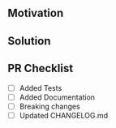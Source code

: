 <!--
Thank you for your Pull Request. Please provide a description above and review
the requirements below.

Bug fixes and new features should include tests.

Contributors guide: https://github.com/alloy-rs/core/blob/main/CONTRIBUTING.md

The contributors guide includes instructions for running rustfmt and building the
documentation.
-->

<!-- ** Please select "Allow edits from maintainers" in the PR Options ** -->

## Motivation

<!--
Explain the context and why you're making that change. What is the problem
you're trying to solve? In some cases there is not a problem and this can be
thought of as being the motivation for your change.
-->

## Solution

<!--
Summarize the solution and provide any necessary context needed to understand
the code change.
-->

## PR Checklist

- [ ] Added Tests
- [ ] Added Documentation
- [ ] Breaking changes
- [ ] Updated CHANGELOG.md
